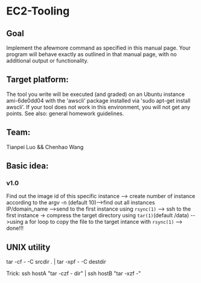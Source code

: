 # EC2-Tooling
## Goal
Implement the afewmore command as specified in this manual page.
Your program will behave exactly as outlined in that manual page, with no additional output or functionality.

## Target platform:

The tool you write will be executed (and graded) on an Ubuntu instance ami-6de0dd04 with the 'awscli' package installed via 'sudo apt-get install awscli'. If your tool does not work in this environment, you will not get any points. See also: general homework guidelines.

## Team:
 Tianpei Luo  && Chenhao Wang
## Basic idea:
### v1.0
Find out the image id of this specific instance --> create number of instance according to the argv -n (default 10)-->find out all instances IP/domain_name -->send to the first instance using `rsync(1)` -->  ssh to the first instance -> compress the target directory using `tar(1)`(default /data) -->using a for loop to copy the file to the target intance with `rsync(1)` --> done!!!

## UNIX utility
tar -cf - -C srcdir . | tar -xpf - -C destdir

Trick:
ssh hostA "tar -czf - dir" | ssh hostB "tar -xzf -"

